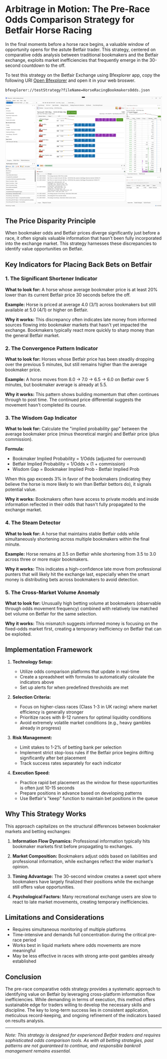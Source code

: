 # Arbitrage in Motion: The Pre-Race Odds Comparison Strategy for Betfair Horse Racing

In the final moments before a horse race begins, a valuable window of opportunity opens for the astute Betfair trader. This strategy, centered on comparative odds analysis between traditional bookmakers and the Betfair exchange, exploits market inefficiencies that frequently emerge in the 30-second countdown to the off.

To test this strategy on the Betfair Exchange using Bfexplorer app, copy the following URI [Open Bfexplorer](bfexplorer://testStrategy?fileName=HorseRacingBookmakersOdds.json) and open it in your web broswer.

```
bfexplorer://testStrategy?fileName=HorseRacingBookmakersOdds.json
```

![Bfexplorer running a Bookmakers Odds strategy!](/docs/Strategies/HorseRacing/images/BookmakersOdds.png "Bfexplorer running a Bookmakers Odds strategy")

## The Price Disparity Principle

When bookmaker odds and Betfair prices diverge significantly just before a race, it often signals valuable information that hasn't been fully incorporated into the exchange market. This strategy harnesses these discrepancies to identify value opportunities on Betfair.

## Key Indicators for Placing Back Bets on Betfair

### 1. The Significant Shortener Indicator

**What to look for:** A horse whose average bookmaker price is at least 20% lower than its current Betfair price 30 seconds before the off.

**Example:** Horse is priced at average 4.0 (3/1) across bookmakers but still available at 5.0 (4/1) or higher on Betfair.

**Why it works:** This discrepancy often indicates late money from informed sources flowing into bookmaker markets that hasn't yet impacted the exchange. Bookmakers typically react more quickly to sharp money than the general Betfair market.

### 2. The Convergence Pattern Indicator

**What to look for:** Horses whose Betfair price has been steadily dropping over the previous 5 minutes, but still remains higher than the average bookmaker price.

**Example:** A horse moves from 8.0 → 7.0 → 6.5 → 6.0 on Betfair over 5 minutes, but bookmaker average is already at 5.5.

**Why it works:** This pattern shows building momentum that often continues through to post time. The continued price differential suggests the movement hasn't completed its course.

### 3. The Wisdom Gap Indicator

**What to look for:** Calculate the "implied probability gap" between the average bookmaker price (minus theoretical margin) and Betfair price (plus commission).

**Formula:** 
- Bookmaker Implied Probability = 1/Odds (adjusted for overround)
- Betfair Implied Probability = 1/Odds × (1 + commission)
- Wisdom Gap = Bookmaker Implied Prob - Betfair Implied Prob

When this gap exceeds 3% in favor of the bookmakers (indicating they believe the horse is more likely to win than Betfair bettors do), it signals potential value.

**Why it works:** Bookmakers often have access to private models and inside information reflected in their odds that hasn't fully propagated to the exchange market.

### 4. The Steam Detector

**What to look for:** A horse that maintains stable Betfair odds while simultaneously shortening across multiple bookmakers within the final minute.

**Example:** Horse remains at 3.5 on Betfair while shortening from 3.5 to 3.0 across three or more major bookmakers.

**Why it works:** This indicates a high-confidence late move from professional punters that will likely hit the exchange last, especially when the smart money is distributing bets across bookmakers to avoid detection.

### 5. The Cross-Market Volume Anomaly

**What to look for:** Unusually high betting volume at bookmakers (observable through odds movement frequency) combined with relatively low matched bet volume on Betfair for the same selection.

**Why it works:** This mismatch suggests informed money is focusing on the fixed-odds market first, creating a temporary inefficiency on Betfair that can be exploited.

## Implementation Framework

1. **Technology Setup:**
   - Utilize odds comparison platforms that update in real-time
   - Create a spreadsheet with formulas to automatically calculate the indicators above
   - Set up alerts for when predefined thresholds are met

2. **Selection Criteria:**
   - Focus on higher-class races (Class 1-3 in UK racing) where market efficiency is generally stronger
   - Prioritize races with 8-12 runners for optimal liquidity conditions
   - Avoid extremely volatile market conditions (e.g., heavy gambles already in progress)

3. **Risk Management:**
   - Limit stakes to 1-2% of betting bank per selection
   - Implement strict stop-loss rules if the Betfair price begins drifting significantly after bet placement
   - Track success rates separately for each indicator

4. **Execution Speed:**
   - Practice rapid bet placement as the window for these opportunities is often just 10-15 seconds
   - Prepare positions in advance based on developing patterns
   - Use Betfair's "keep" function to maintain bet positions in the queue

## Why This Strategy Works

This approach capitalizes on the structural differences between bookmaker markets and betting exchanges:

1. **Information Flow Dynamics:** Professional information typically hits bookmaker markets first before propagating to exchanges.

2. **Market Composition:** Bookmakers adjust odds based on liabilities and professional information, while exchanges reflect the wider market's opinion.

3. **Timing Advantage:** The 30-second window creates a sweet spot where bookmakers have largely finalized their positions while the exchange still offers value opportunities.

4. **Psychological Factors:** Many recreational exchange users are slow to react to late market movements, creating temporary inefficiencies.

## Limitations and Considerations

- Requires simultaneous monitoring of multiple platforms
- Time-intensive and demands full concentration during the critical pre-race period
- Works best in liquid markets where odds movements are more meaningful
- May be less effective in races with strong ante-post gambles already established

## Conclusion

The pre-race comparative odds strategy provides a systematic approach to identifying value on Betfair by leveraging cross-platform information flow inefficiencies. While demanding in terms of execution, this method offers sustainable edge for traders willing to develop the necessary skills and discipline. The key to long-term success lies in consistent application, meticulous record-keeping, and ongoing refinement of the indicators based on results analysis.

---

*Note: This strategy is designed for experienced Betfair traders and requires sophisticated odds comparison tools. As with all betting strategies, past patterns are not guaranteed to continue, and responsible bankroll management remains essential.*
